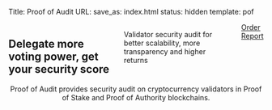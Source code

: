 Title: Proof of Audit
URL:
save_as: index.html
status: hidden
template: pof

<section id="home">
	<div class="container">
	<div class="row">
	<div class="six columns offset-by-three splash">
		<h2 class="slogan">
			Delegate more voting power, get your security score 
			<!-- Celebrating Top Talent in Tech, At All Positions -->
		</h2>
		<p class="byline">Validator security audit for better scalability, more transparency and higher returns </p>
		<a class="nominate nav-item" href="/pages/about-us.html">
		<div class="hang"></div>Order Report</a>
	</div>
	</div>
	<div class="row">
	<div class="eight columns offset-by-two" style="text-align:center;">
		<!-- <div class="testimonial-name">John Smith</div> -->
		<div class="testimonial">Proof of Audit provides security audit on cryptocurrency validators in Proof of Stake and Proof of Authority blockchains.</div>
	</div>
	</div>
	</div>
</section>

<div class="sep"></div>